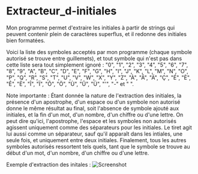 # Extracteur_d-initiales
Mon programme permet d'extraire les initiales à partir de strings qui peuvent contenir plein de caractères superflus, et il redonne des initiales bien formatées.

Voici la liste des symboles acceptés par mon programme (chaque symbole autorisé se trouve entre guillemets), et tout symbole qui n'est pas dans cette liste sera tout simplement ignoré :
"0", "1", "2", "3", "4", "5", "6", "7", "8", "9", "A", "B", "C", "D", "E", "F", "G", "H", "I", "J", "K", "L", "M", "N", "O", "P", "Q", "R", "S", "T", "U", "V", "W", "X", "Y", "Z", "À", "Â", "Ä", "Ç", "É", "È", "Ê", "Ë", "Î", "Ï", "Ô", "Ö", "Ù", "Û", "Ü", "'", "-" et " ".

Note importante :
Étant donnée la nature de l'extraction des initiales, la présence d'un apostrophe, d'un espace ou d'un symbole non autorisé donne le même résultat au final, soit l'absence de symbole ajouté aux initiales, et la fin d'un mot, d'un nombre, d'un chiffre ou d'une lettre. On peut dire qu'ici, l'apostrophe, l'espace et les symboles non autorisés agissent uniquement comme des séparateurs pour les initiales. Le tiret agit lui aussi comme un séparateur, sauf qu'il apparaît dans les intiales, une seule fois, et uniquement entre deux initiales. Finalement, tous les autres symboles autorisés ressortent tels quels, tant que le symbole se trouve au début d'un mot, d'un nombre, d'un chiffre ou d'une lettre.

Exemple d'extraction des initales :
![Screenshot](https://github.com/TheRealDAZL/Createur-dinitiales/assets/116024728/5161be03-82e1-49b8-a21a-b6bbe9a64fd3)
